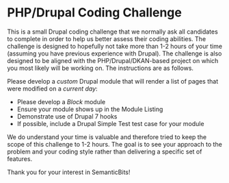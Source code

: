 # PHP/Drupal Coding Challenge

This is a small Drupal coding challenge that we normally ask all candidates to complete in order to help us better assess their coding abilities. The challenge is designed to hopefully not take more than 1-2 hours of your time (assuming you have previous experience with Drupal). The challenge is also designed to be aligned with the PHP/Drupal/DKAN-based project on which you most likely will be working on. The instructions are as follows.

Please develop a _custom_ Drupal module that will render a list of pages that were modified on a _current day_:
* Please develop a _Block_ module
* Ensure your module shows up in the Module Listing
* Demonstrate use of Drupal 7 hooks
* If possible, include a Drupal Simple Test test case for your module

We do understand your time is valuable and therefore tried to keep the scope of this challenge to 1-2 hours. The goal is to see your approach to the problem and your coding style rather than delivering a specific set of features.

Thank you for your interest in SemanticBits!
